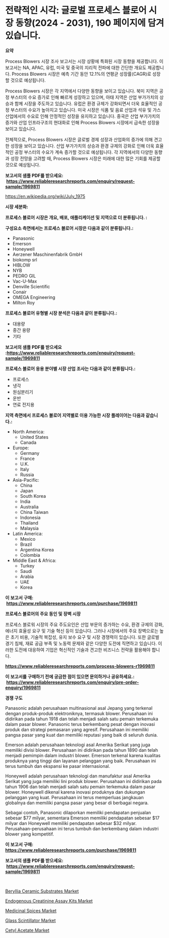<p><h1>전략적인 시각: 글로벌 프로세스 블로어 시장 동향(2024 - 2031), 190 페이지에 담겨 있습니다.</h1></p><p><strong>요약</strong></p>
<p><p>Process Blowers 시장 조사 보고서는 시장 상황에 특화된 시장 동향을 제공합니다. 이 보고서는 NA, APAC, 유럽, 미국 및 중국의 지리적 전파에 대한 간단한 개요도 제공합니다. Process Blowers 시장은 예측 기간 동안 12.1%의 연평균 성장률(CAGR)로 성장할 것으로 예상됩니다.</p><p>Process Blowers 시장은 각 지역에서 다양한 동향을 보이고 있습니다. 북미 지역은 공정 부스터의 수요 증가로 인해 빠르게 성장하고 있으며, 아태 지역은 산업 부가가치의 상승과 함께 시장을 주도하고 있습니다. 유럽은 환경 규제가 강화되면서 더욱 효율적인 공정 부스터의 수요가 높아지고 있습니다. 미국 시장은 식품 및 음료 산업과 석유 및 가스 산업에서의 수요로 인해 안정적인 성장을 유지하고 있습니다. 중국은 산업 부가가치의 증가와 산업 인프라구조의 현대화로 인해 Process Blowers 시장에서 급속한 성장을 보이고 있습니다.</p><p>전체적으로, Process Blowers 시장은 글로벌 경제 성장과 산업화의 증가에 의해 견고한 성장을 보이고 있습니다. 산업 부가가치의 상승과 환경 규제의 강화로 인해 더욱 효율적인 공정 부스터의 수요가 계속 증가할 것으로 예상됩니다. 각 지역에서의 다양한 동향과 성장 전망을 고려할 때, Process Blowers 시장은 미래에 대한 많은 기회를 제공할 것으로 예상됩니다.</p></p>
<p><strong>보고서의 샘플 PDF를 받으세요: &nbsp;<a href="https://www.reliableresearchreports.com/enquiry/request-sample/1969811">https://www.reliableresearchreports.com/enquiry/request-sample/1969811</a></strong></p>
<p><a href="https://en.wikipedia.org/wiki/July_1975">https://en.wikipedia.org/wiki/July_1975</a></p>
<p><strong>시장 세분화:</strong></p>
<p><strong> 프로세스 블로어 시장은 개요, 배포, 애플리케이션 및 지역으로 더 분류됩니다. :</strong></p>
<p><strong>구성요소 측면에서는 프로세스 블로어 시장은 다음과 같이 분류됩니다.:</strong></p>
<p><ul><li>Panasonic</li><li>Emerson</li><li>Honeywell</li><li>Aerzener Maschinenfabrik GmbH</li><li>biokomp srl</li><li>HIBLOW</li><li>NYB</li><li>PEDRO GIL</li><li>Vac-U-Max</li><li>Denville Scientific</li><li>Conair</li><li>OMEGA Engineering</li><li>Milton Roy</li></ul></p>
<p><strong> 프로세스 블로어 유형별 시장 분석은 다음과 같이 분류됩니다.:</strong></p>
<p><ul><li>대용량</li><li>중간 용량</li><li>기타</li></ul></p>
<p><strong>보고서의 샘플 PDF를 받으세요 :<a href="https://www.reliableresearchreports.com/enquiry/request-sample/1969811">https://www.reliableresearchreports.com/enquiry/request-sample/1969811</a></strong></p>
<p><strong> 프로세스 블로어 응용 분야별 시장 산업 조사는 다음과 같이 분류됩니다.:</strong></p>
<p><ul><li>프로세스</li><li>냉각</li><li>원심분리기</li><li>운반</li><li>연료 전지용</li></ul></p>
<p><strong>지역 측면에서 프로세스 블로어 지역별로 이용 가능한 시장 플레이어는 다음과 같습니다.:</strong></p>
<p><ul>
    <li>
        North America:
        <ul>
            <li>United States</li>
            <li>Canada</li>
        </ul>
    </li>
    <li>
        Europe:
        <ul>
            <li>Germany</li>
            <li>France</li>
            <li>U.K.</li>
            <li>Italy</li>
            <li>Russia</li>
        </ul>
    </li>
    <li>
        Asia-Pacific:
        <ul>
            <li>China</li>
            <li>Japan</li>
            <li>South Korea</li>
            <li>India</li>
            <li>Australia</li>
            <li>China Taiwan</li>
            <li>Indonesia</li>
            <li>Thailand</li>
            <li>Malaysia</li>
        </ul>
    </li>
    <li>
        Latin America:
        <ul>
            <li>Mexico</li>
            <li>Brazil</li>
            <li>Argentina Korea</li>
            <li>Colombia</li>
        </ul>
    </li>
    <li>
        Middle East & Africa:
        <ul>
            <li>Turkey</li>
            <li>Saudi</li>
            <li>Arabia</li>
            <li>UAE</li>
            <li>Korea</li>
        </ul>
    </li>
    </ul></p>
<p><strong>이 보고서 구매: &nbsp;<a href="https://www.reliableresearchreports.com/purchase/1969811">https://www.reliableresearchreports.com/purchase/1969811</a></strong></p>
<p><strong>프로세스 블로어의 주요 동인 및 장벽 시장</strong></p>
<p><p>프로세스 블로워 시장의 주요 주도요인은 산업 부문의 증가하는 수요, 환경 규제의 강화, 에너지 효율성 요구 및 기술 혁신 등이 있습니다. 그러나 시장에서의 주요 장벽으로는 높은 초기 비용, 기술적 복잡성, 유지 보수 요구 및 시장 경쟁력이 있습니다. 또한 글로벌 경기 침체, 재료 공급 부족 및 노동력 문제와 같은 다양한 도전에 직면하고 있습니다. 이러한 도전에 대응하여 기업은 혁신적인 기술과 견고한 비즈니스 전략을 활용해야 합니다.</p></p>
<p><strong><a href="https://www.reliableresearchreports.com/process-blowers-r1969811">https://www.reliableresearchreports.com/process-blowers-r1969811</a></strong></p>
<p><strong>이 보고서를 구매하기 전에 궁금한 점이 있으면 문의하거나 공유하세요.: &nbsp;<a href="https://www.reliableresearchreports.com/enquiry/pre-order-enquiry/1969811">https://www.reliableresearchreports.com/enquiry/pre-order-enquiry/1969811</a></strong></p>
<p><strong>경쟁 구도</strong></p>
<p><p>Panasonic adalah perusahaan multinasional asal Jepang yang terkenal dengan produk-produk elektroniknya, termasuk blower. Perusahaan ini didirikan pada tahun 1918 dan telah menjadi salah satu pemain terkemuka dalam pasar blower. Panasonic terus berkembang pesat dengan inovasi produk dan strategi pemasaran yang agresif. Perusahaan ini memiliki pangsa pasar yang kuat dan memiliki reputasi yang baik di seluruh dunia.</p><p>Emerson adalah perusahaan teknologi asal Amerika Serikat yang juga memiliki divisi blower. Perusahaan ini didirikan pada tahun 1890 dan telah menjadi pemimpin dalam industri blower. Emerson terkenal karena kualitas produknya yang tinggi dan layanan pelanggan yang baik. Perusahaan ini terus tumbuh dan ekspansi ke pasar internasional.</p><p>Honeywell adalah perusahaan teknologi dan manufaktur asal Amerika Serikat yang juga memiliki lini produk blower. Perusahaan ini didirikan pada tahun 1906 dan telah menjadi salah satu pemain terkemuka dalam pasar blower. Honeywell dikenal karena inovasi produknya dan dukungan pelanggan yang kuat. Perusahaan ini terus memperluas jangkauan globalnya dan memiliki pangsa pasar yang besar di berbagai negara.</p><p>Sebagai contoh, Panasonic dilaporkan memiliki pendapatan penjualan sebesar $77 milyar, sementara Emerson memiliki pendapatan sebesar $17 milyar dan Honeywell memiliki pendapatan sebesar $32 milyar. Perusahaan-perusahaan ini terus tumbuh dan berkembang dalam industri blower yang kompetitif.</p></p>
<p><strong>이 보고서 구매: &nbsp; <a href="https://www.reliableresearchreports.com/purchase/1969811">https://www.reliableresearchreports.com/purchase/1969811</a></strong></p>
<p><strong>보고서의 샘플 PDF를 받으세요: &nbsp;<a href="https://www.reliableresearchreports.com/enquiry/request-sample/1969811">https://www.reliableresearchreports.com/enquiry/request-sample/1969811</a></strong><strong></strong></p>
<p>&nbsp;</p>
<p><p><a href="https://github.com/julian6Skinner/Market-Research-Report-List-1/blob/main/beryllia-ceramic-substrates-market.md">Beryllia Ceramic Substrates Market</a></p><p><a href="https://github.com/lavernaCole75/Market-Research-Report-List-1/blob/main/endogenous-creatinine-assay-kits-market.md">Endogenous Creatinine Assay Kits Market</a></p><p><a href="https://issuu.com/reportprime-2/docs/medicinal-spices-market-size-2030.pptx">Medicinal Spices Market</a></p><p><a href="https://medium.com/@liam.mcgrath5645/global-glass-scintillator-market-share-and-growth-opportunities-and-market-size-growing-with-a-cagr-489bb0c0b3f7">Glass Scintillator Market</a></p><p><a href="https://medium.com/@samantha.welch56767/cetyl-acetate-market-global-market-insights-and-sales-trends-2024-to-2031-0c4aed06c863">Cetyl Acetate Market</a></p></p>